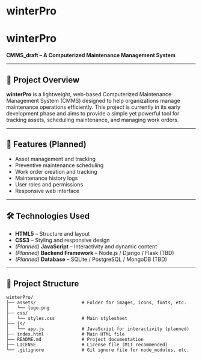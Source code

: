 # winterPro

# winterPro

**CMMS_draft – A Computerized Maintenance Management System**

---

## 📌 Project Overview

**winterPro** is a lightweight, web-based Computerized Maintenance Management System (CMMS) designed to help organizations manage maintenance operations efficiently. This project is currently in its early development phase and aims to provide a simple yet powerful tool for tracking assets, scheduling maintenance, and managing work orders.

---

## 🚀 Features (Planned)

- Asset management and tracking
- Preventive maintenance scheduling
- Work order creation and tracking
- Maintenance history logs
- User roles and permissions
- Responsive web interface

---

## 🛠️ Technologies Used

- **HTML5** – Structure and layout
- **CSS3** – Styling and responsive design
- *(Planned)* **JavaScript** – Interactivity and dynamic content
- *(Planned)* **Backend Framework** – Node.js / Django / Flask (TBD)
- *(Planned)* **Database** – SQLite / PostgreSQL / MongoDB (TBD)

---

## 📁 Project Structure
```
winterPro/
├── assets/                 # Folder for images, icons, fonts, etc.
│   └── logo.png
├── css/
│   └── styles.css          # Main stylesheet
├── js/
│   └── app.js              # JavaScript for interactivity (planned)
├── index.html              # Main HTML file
├── README.md               # Project documentation
├── LICENSE                 # License file (MIT recommended)
└── .gitignore              # Git ignore file for node_modules, etc.
```
